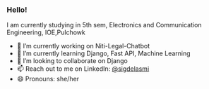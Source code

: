### Hello!
I am currently studying in 5th sem, Electronics and Communication Engineering, IOE,Pulchowk
- 🔭 I’m currently working on Niti-Legal-Chatbot
- 🌱 I’m currently learning Django, Fast API, Machine Learning
- 👯 I’m looking to collaborate on Django
- 📫 Reach out to me on LinkedIn: [@sigdelasmi](https://www.linkedin.com/in/asmita-sigdel-928788215/)
- 😄 Pronouns: she/her


